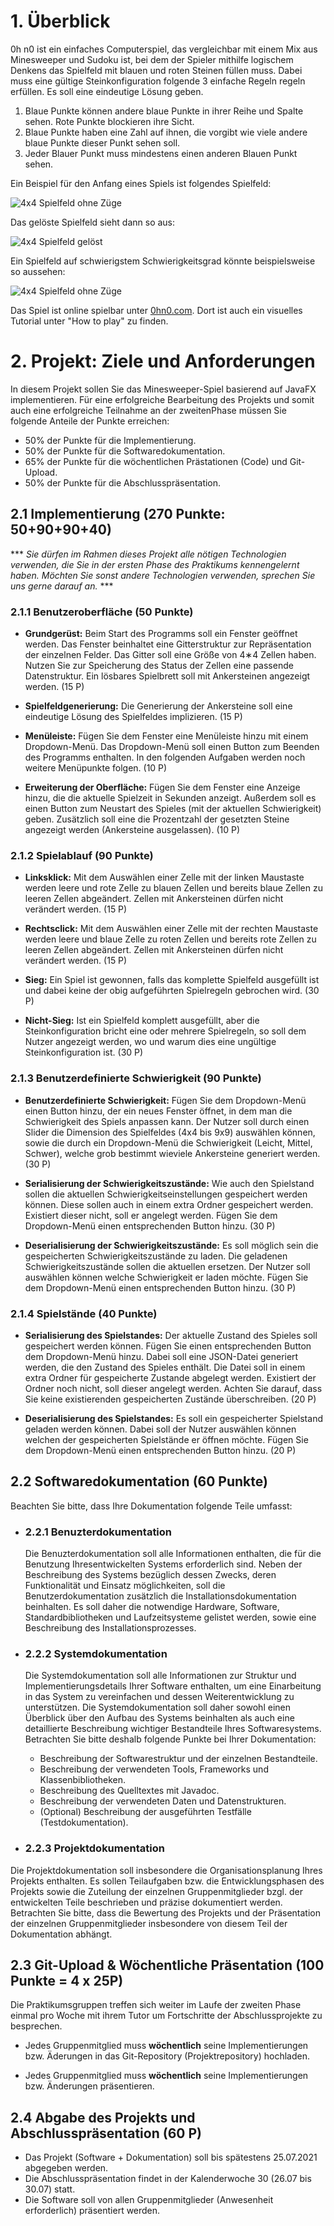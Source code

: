 # 1. Überblick

0h n0 ist ein einfaches Computerspiel, das vergleichbar mit einem Mix aus Minesweeper und Sudoku ist, bei dem der Spieler mithilfe logischem Denkens das Spielfeld mit blauen und roten Steinen füllen muss.
Dabei muss eine gültige Steinkonfiguration folgende 3 einfache Regeln regeln erfüllen. Es soll eine eindeutige Lösung geben.

1. Blaue Punkte können andere blaue Punkte in ihrer Reihe und Spalte sehen. Rote Punkte blockieren ihre Sicht.
2. Blaue Punkte haben eine Zahl auf ihnen, die vorgibt wie viele andere blaue Punkte dieser Punkt sehen soll.
3. Jeder Blauer Punkt muss mindestens einen anderen Blauen Punkt sehen.

Ein Beispiel für den Anfang eines Spiels ist folgendes Spielfeld:

![4x4 Spielfeld ohne Züge](4x4-unedited.png)

Das gelöste Spielfeld sieht dann so aus:

![4x4 Spielfeld gelöst](4x4-finished.png)

Ein Spielfeld auf schwierigstem Schwierigkeitsgrad könnte beispielsweise so aussehen:

![4x4 Spielfeld ohne Züge](9x9-unedited.png)

Das Spiel ist online spielbar unter [0hn0.com](https://0hn0.com/). Dort ist auch ein visuelles Tutorial unter "How to play" zu finden.

# 2. Projekt: Ziele und Anforderungen

In diesem Projekt sollen Sie das Minesweeper-Spiel basierend auf JavaFX implementieren. Für eine erfolgreiche Bearbeitung des Projekts und somit auch eine erfolgreiche Teilnahme an der zweitenPhase müssen Sie folgende Anteile der Punkte erreichen:
  - 50% der Punkte für die Implementierung.
  - 50% der Punkte für die Softwaredokumentation.
  - 65% der Punkte für die wöchentlichen Prästationen (Code) und Git-Upload.
  - 50% der Punkte für die Abschlusspräsentation.

## 2.1 Implementierung (270 Punkte: 50+90+90+40)

 \*\*\* _Sie dürfen im Rahmen dieses Projekt alle nötigen Technologien verwenden, die Sie in der ersten Phase des Praktikums kennengelernt haben. Möchten Sie sonst andere Technologien verwenden, sprechen Sie uns gerne darauf an._ \*\*\*

### 2.1.1 Benutzeroberfläche (50 Punkte)

  - **Grundgerüst:** Beim Start des Programms soll ein Fenster geöffnet werden. Das Fenster beinhaltet eine Gitterstruktur zur Repräsentation der einzelnen Felder. Das Gitter soll eine Größe von 4∗4 Zellen haben. Nutzen Sie zur Speicherung des Status der Zellen eine passende Datenstruktur. Ein lösbares Spielbrett soll mit Ankersteinen angezeigt werden. (15 P)

  - **Spielfeldgenerierung:** Die Generierung der Ankersteine soll eine eindeutige Lösung des Spielfeldes implizieren. (15 P)

  - **Menüleiste:** Fügen Sie dem Fenster eine Menüleiste hinzu mit einem Dropdown-Menü. Das Dropdown-Menü soll einen Button zum Beenden des Programms enthalten. In den folgenden Aufgaben werden noch weitere Menüpunkte folgen. (10 P)

  - **Erweiterung der Oberfläche:** Fügen Sie dem Fenster eine Anzeige hinzu, die die aktuelle Spielzeit in Sekunden anzeigt. Außerdem soll es einen Button zum Neustart des Spieles (mit der aktuellen Schwierigkeit) geben. Zusätzlich soll eine die Prozentzahl der gesetzten Steine angezeigt werden (Ankersteine ausgelassen). (10 P)

### 2.1.2 Spielablauf  (90 Punkte)

  - **Linksklick:** Mit dem Auswählen einer Zelle mit der linken Maustaste werden leere und rote Zelle zu blauen Zellen und bereits blaue Zellen zu leeren Zellen abgeändert. Zellen mit Ankersteinen dürfen nicht verändert werden. (15 P)

  - **Rechtsclick:** Mit dem Auswählen einer Zelle mit der rechten Maustaste werden leere und blaue Zelle zu roten Zellen und bereits rote Zellen zu leeren Zellen abgeändert. Zellen mit Ankersteinen dürfen nicht verändert werden. (15 P)

  - **Sieg:** Ein Spiel ist gewonnen, falls das komplette Spielfeld ausgefüllt ist und dabei keine der obig aufgeführten Spielregeln gebrochen wird. (30 P)

  - **Nicht-Sieg:** Ist ein Spielfeld komplett ausgefüllt, aber die Steinkonfiguration bricht eine oder mehrere Spielregeln, so soll dem Nutzer angezeigt werden, wo und warum dies eine ungültige Steinkonfiguration ist. (30 P)

### 2.1.3 Benutzerdefinierte Schwierigkeit (90 Punkte)

  - **Benutzerdefinierte Schwierigkeit:** Fügen Sie dem Dropdown-Menü einen Button hinzu, der ein neues Fenster öffnet, in dem man die Schwierigkeit des Spiels anpassen kann. Der Nutzer soll durch einen Slider die Dimension des Spielfeldes (4x4 bis 9x9) auswählen können, sowie die durch ein Dropdown-Menü die Schwierigkeit (Leicht, Mittel, Schwer), welche grob bestimmt wieviele Ankersteine generiert werden. (30 P)

  - **Serialisierung der Schwierigkeitszustände:** Wie auch den Spielstand sollen die aktuellen Schwierigkeitseinstellungen gespeichert werden können. Diese sollen auch in einem extra Ordner gespeichert werden. Existiert dieser nicht, soll er angelegt werden. Fügen Sie dem Dropdown-Menü einen entsprechenden Button hinzu. (30 P)

  - **Deserialisierung der Schwierigkeitszustände:** Es soll möglich sein die gespeicherten Schwierigkeitszustände zu laden. Die geladenen Schwierigkeitszustände sollen die aktuellen  ersetzen. Der Nutzer soll auswählen können welche Schwierigkeit er laden möchte. Fügen Sie dem Dropdown-Menü einen entsprechenden Button hinzu. (30 P)

### 2.1.4 Spielstände (40 Punkte)

  - **Serialisierung des Spielstandes:** Der aktuelle Zustand des Spieles soll gespeichert werden können. Fügen Sie einen entsprechenden Button dem Dropdown-Menü hinzu. Dabei soll eine JSON-Datei generiert werden, die den Zustand des Spieles enthält. Die Datei soll in einem extra Ordner für gespeicherte Zustande abgelegt werden. Existiert der Ordner noch nicht, soll dieser angelegt werden. Achten Sie darauf, dass Sie keine existierenden gespeicherten Zustände überschreiben. (20 P)

  - **Deserialisierung des Spielstandes:** Es soll ein gespeicherter Spielstand geladen werden können. Dabei soll der Nutzer auswählen können welchen der gespeicherten Spielstände er öffnen möchte. Fügen Sie dem Dropdown-Menü einen entsprechenden Button hinzu. (20 P)

## 2.2 Softwaredokumentation (60 Punkte)

Beachten Sie bitte, dass Ihre Dokumentation folgende Teile umfasst:

 - ### 2.2.1 Benuzterdokumentation

    Die Benuzterdokumentation soll alle Informationen enthalten, die für die Benutzung Ihresentwickelten Systems erforderlich sind. Neben der Beschreibung des Systems bezüglich dessen Zwecks, deren Funktionalität und Einsatz möglichkeiten, soll die Benutzerdokumentation zusätzlich die Installationsdokumentation beinhalten. Es soll daher die notwendige Hardware, Software, Standardbibliotheken und Laufzeitsysteme gelistet werden, sowie eine Beschreibung des Installationsprozesses.

 - ### 2.2.2 Systemdokumentation

    Die Systemdokumentation soll alle Informationen zur Struktur und Implementierungsdetails Ihrer Software enthalten, um eine Einarbeitung in das System zu vereinfachen und dessen Weiterentwicklung zu unterstützen. Die Systemdokumentation soll daher sowohl einen Überblick über den Aufbau des Systems beinhalten als auch eine detaillierte Beschreibung wichtiger Bestandteile Ihres Softwaresystems. Betrachten Sie bitte deshalb folgende Punkte bei Ihrer Dokumentation:

    - Beschreibung der Softwarestruktur und der einzelnen Bestandteile.
    - Beschreibung der verwendeten Tools, Frameworks und Klassenbibliotheken.
    - Beschreibung des Quelltextes mit Javadoc.
    - Beschreibung der verwendeten Daten und Datenstrukturen.
    - (Optional) Beschreibung der ausgeführten Testfälle (Testdokumentation).

 - ### 2.2.3 Projektdokumentation

  Die Projektdokumentation soll insbesondere die Organisationsplanung Ihres Projekts enthalten. Es sollen Teilaufgaben bzw. die Entwicklungsphasen des Projekts sowie  die  Zuteilung  der einzelnen Gruppenmitglieder bzgl. der entwickelten Teile beschrieben und präzise dokumentiert werden. Betrachten Sie bitte, dass die Bewertung des Projekts und der Präsentation der einzelnen Gruppenmitglieder insbesondere von diesem Teil der Dokumentation abhängt.

## 2.3 Git-Upload & Wöchentliche Präsentation (100 Punkte = 4 x 25P)

Die Praktikumsgruppen treffen sich weiter im Laufe der zweiten Phase einmal pro Woche mit ihrem Tutor um Fortschritte der Abschlussprojekte zu besprechen.

  - Jedes Gruppenmitglied muss **wöchentlich** seine Implementierungen bzw. Äderungen in das Git-Repository (Projektrepository) hochladen.

  - Jedes Gruppenmitglied muss **wöchentlich** seine Implementierungen bzw. Änderungen präsentieren.

## 2.4 Abgabe des Projekts und Abschlusspräsentation (60 P)

  - Das Projekt (Software + Dokumentation) soll bis spätestens 25.07.2021 abgegeben werden.
  - Die Abschlusspräsentation findet in der Kalenderwoche 30 (26.07 bis 30.07) statt.
  - Die Software soll von allen Gruppenmitglieder (Anwesenheit erforderlich) präsentiert werden.
